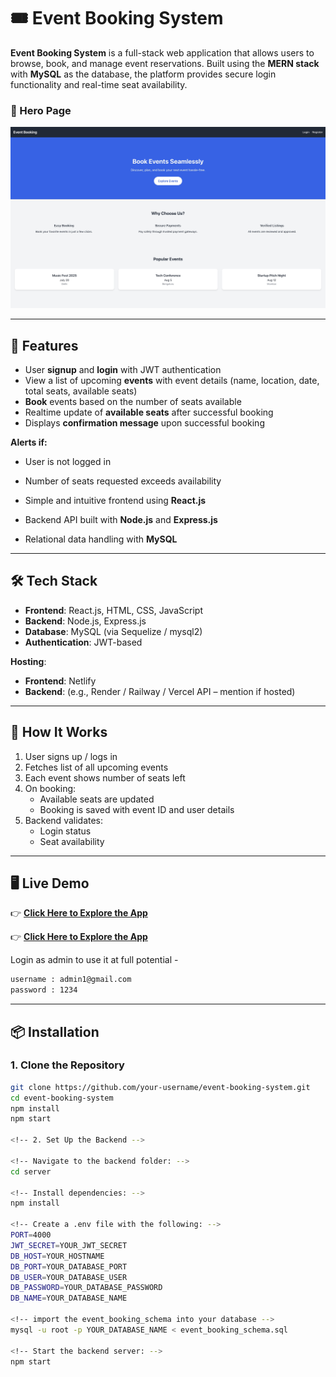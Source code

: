 # 🎟️ Event Booking System

**Event Booking System** is a full-stack web application that allows users to browse, book, and manage event reservations. Built using the **MERN stack** with **MySQL** as the database, the platform provides secure login functionality and real-time seat availability.

### 🔐 Hero Page

![Hero Page](./website-demo/Hero-Page.jpeg)

---

## 🚀 Features

- User **signup** and **login** with JWT authentication  
- View a list of upcoming **events** with event details (name, location, date, total seats, available seats)  
- **Book** events based on the number of seats available  
- Realtime update of **available seats** after successful booking  
- Displays **confirmation message** upon successful booking  

**Alerts if:**

- User is not logged in  
- Number of seats requested exceeds availability  

- Simple and intuitive frontend using **React.js**  
- Backend API built with **Node.js** and **Express.js**  
- Relational data handling with **MySQL**  

---

## 🛠️ Tech Stack

- **Frontend**: React.js, HTML, CSS, JavaScript  
- **Backend**: Node.js, Express.js  
- **Database**: MySQL (via Sequelize / mysql2)  
- **Authentication**: JWT-based  

**Hosting**:  
- **Frontend**: Netlify  
- **Backend**: (e.g., Render / Railway / Vercel API – mention if hosted)  

---

## 📍 How It Works

1. User signs up / logs in  
2. Fetches list of all upcoming events  
3. Each event shows number of seats left  
4. On booking:  
   - Available seats are updated  
   - Booking is saved with event ID and user details  
5. Backend validates:  
   - Login status  
   - Seat availability  

---

## 🖥️ Live Demo

👉 **[Click Here to Explore the App](https://event-bookin.netlify.app/)** 

👉 **[Click Here to Explore the App](https://event-booking-system-beta.vercel.app/)**

Login as admin to use it at full potential - 
```bash
username : admin1@gmail.com
password : 1234
```
---

## 📦 Installation

### 1. Clone the Repository

```bash
git clone https://github.com/your-username/event-booking-system.git
cd event-booking-system
npm install
npm start

<!-- 2. Set Up the Backend -->

<!-- Navigate to the backend folder: -->
cd server

<!-- Install dependencies: -->
npm install

<!-- Create a .env file with the following: -->
PORT=4000
JWT_SECRET=YOUR_JWT_SECRET
DB_HOST=YOUR_HOSTNAME
DB_PORT=YOUR_DATABASE_PORT
DB_USER=YOUR_DATABASE_USER
DB_PASSWORD=YOUR_DATABASE_PASSWORD
DB_NAME=YOUR_DATABASE_NAME

<!-- import the event_booking_schema into your database -->
mysql -u root -p YOUR_DATABASE_NAME < event_booking_schema.sql

<!-- Start the backend server: -->
npm start

```
